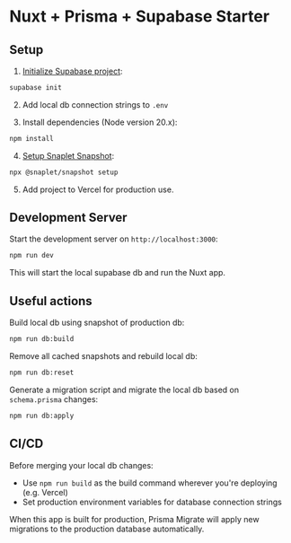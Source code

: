 # Nuxt + Prisma + Supabase Starter

## Setup

1. [Initialize Supabase project](https://supabase.com/docs/guides/local-development):

```bash
supabase init
```

2. Add local db connection strings to `.env`

3. Install dependencies (Node version 20.x):

```bash
npm install
```

4. [Setup Snaplet Snapshot](https://github.com/supabase-community/snapshot?tab=readme-ov-file#getting-started):

```bash
npx @snaplet/snapshot setup
```

5. Add project to Vercel for production use.

## Development Server

Start the development server on `http://localhost:3000`:

```bash
npm run dev
```

This will start the local supabase db and run the Nuxt app.

## Useful actions

Build local db using snapshot of production db:

```bash
npm run db:build
```

Remove all cached snapshots and rebuild local db:

```bash
npm run db:reset
```

Generate a migration script and migrate the local db based on `schema.prisma` changes:

```bash
npm run db:apply
```

## CI/CD

Before merging your local db changes:

- Use `npm run build` as the build command wherever you're deploying (e.g. Vercel)
- Set production environment variables for database connection strings

When this app is built for production, Prisma Migrate will apply new migrations to the production database automatically. 
